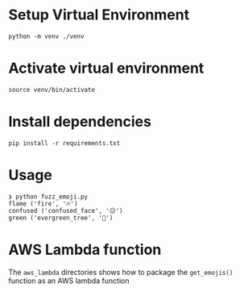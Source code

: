 # Setup Virtual Environment

```
python -m venv ./venv
```

# Activate virtual environment

```
source venv/bin/activate
```

# Install dependencies

```
pip install -r requirements.txt
```

# Usage

```
❯ python fuzz_emoji.py
flame ('fire', '🔥')
confused ('confused_face', '😕')
green ('evergreen_tree', '🌲')
```


# AWS Lambda function

The `aws_lambda` directories shows how to package the `get_emojis()` function as an AWS lambda
function


